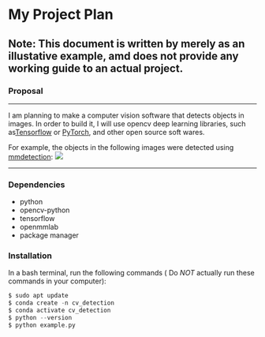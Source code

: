 # **My Project Plan** 
##  Note: This document is written by merely as an illustative example, amd does not provide any working guide to an actual project.
### Proposal
---
I am planning to make a computer vision software that detects objects in images. 
In order to build it, I will use opencv deep learning libraries, such as[Tensorflow](https://www.tensorflow.org/?hl=ko) or [PyTorch](https://pytorch.org/), and other open source soft wares.

For example, the objects in the following images were detected using [mmdetection](https://github.com/open-mmlab/mmdetection):
![](https://user-images.githubusercontent.com/12907710/137271636-56ba1cd2-b110-4812-8221-b4c120320aa9.png)

---
### Dependencies
- python
- opencv-python
- tensorflow
- openmmlab
- package manager

### Installation

In a bash terminal, run the following commands ( Do *NOT* actually run these commands in your computer):

```c
$ sudo apt update
$ conda create -n cv_detection
$ conda activate cv_detection
$ python --version
$ python example.py

